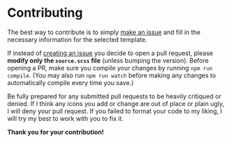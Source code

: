 # Contributing

The best way to contribute is to simply [make an issue](https://github.com/v-briese/channel-icons/issues/new/choose) and fill in the necessary information for the selected template.

If instead of [creating an issue](https://github.com/v-briese/channel-icons/issues/new/choose) you decide to open a pull request, please **modify only the `source.scss` file** (unless bumping the version). Before opening a PR, make sure you compile your changes by running `npm run compile`. (You may also run `npm run watch` before making any changes to automatically compile every time you save.)

Be fully prepared for any submitted pull requests to be heavily critiqued or denied. If I think any icons you add or change are out of place or plain ugly, I will deny your pull request. If you failed to format your code to my liking, I will try my best to work with you to fix it.

**Thank you for your contribution!**
